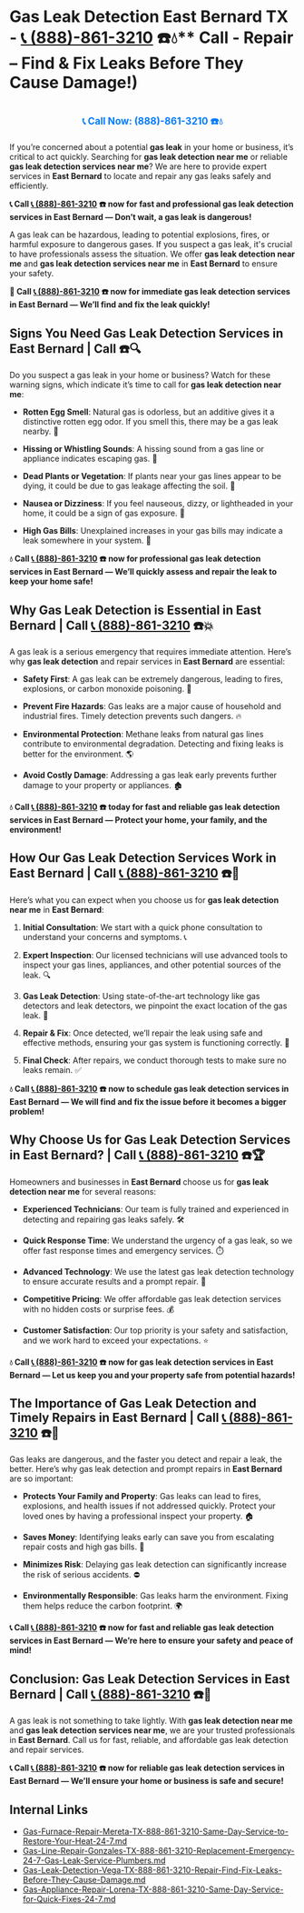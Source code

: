 # Gas Leak Detection East Bernard TX - [📞 (888)-861-3210](https://plumbing-texas-3210.netlify.app) ☎️💧** Call - Repair – Find & Fix Leaks Before They Cause Damage!)
# 

<p align="center" style="font-size: 1.2em; font-weight: bold; margin: 20px 0;">
  <a href="https://plumbing-texas-3210.netlify.app" target="_blank" style="color: #007BFF; text-decoration: none;">📞 Call Now: (888)-861-3210 ☎️💧</a>
</p>

If you’re concerned about a potential **gas leak** in your home or business, it’s critical to act quickly. Searching for **gas leak detection near me** or reliable **gas leak detection services near me**? We are here to provide expert services in **East Bernard** to locate and repair any gas leaks safely and efficiently.

**📞 Call [📞 (888)-861-3210](https://plumbing-texas-3210.netlify.app) ☎️ now for fast and professional gas leak detection services in East Bernard — Don’t wait, a gas leak is dangerous!**

A gas leak can be hazardous, leading to potential explosions, fires, or harmful exposure to dangerous gases. If you suspect a gas leak, it's crucial to have professionals assess the situation. We offer **gas leak detection near me** and **gas leak detection services near me** in **East Bernard** to ensure your safety.

**🚨 Call [📞 (888)-861-3210](https://plumbing-texas-3210.netlify.app) ☎️ now for immediate gas leak detection services in East Bernard — We’ll find and fix the leak quickly!**

## **Signs You Need Gas Leak Detection Services in East Bernard | Call  ☎️🔍**

Do you suspect a gas leak in your home or business? Watch for these warning signs, which indicate it’s time to call for **gas leak detection near me**:

- **Rotten Egg Smell**: Natural gas is odorless, but an additive gives it a distinctive rotten egg odor. If you smell this, there may be a gas leak nearby. 💨

- **Hissing or Whistling Sounds**: A hissing sound from a gas line or appliance indicates escaping gas. 📣

- **Dead Plants or Vegetation**: If plants near your gas lines appear to be dying, it could be due to gas leakage affecting the soil. 🌱

- **Nausea or Dizziness**: If you feel nauseous, dizzy, or lightheaded in your home, it could be a sign of gas exposure. 🤢

- **High Gas Bills**: Unexplained increases in your gas bills may indicate a leak somewhere in your system. 💸

**💧 Call [📞 (888)-861-3210](https://plumbing-texas-3210.netlify.app) ☎️ now for professional gas leak detection services in East Bernard — We’ll quickly assess and repair the leak to keep your home safe!**

## **Why Gas Leak Detection is Essential in East Bernard | Call [📞 (888)-861-3210](https://plumbing-texas-3210.netlify.app) ☎️💥**

A gas leak is a serious emergency that requires immediate attention. Here’s why **gas leak detection** and repair services in **East Bernard** are essential:

- **Safety First**: A gas leak can be extremely dangerous, leading to fires, explosions, or carbon monoxide poisoning. 🛑

- **Prevent Fire Hazards**: Gas leaks are a major cause of household and industrial fires. Timely detection prevents such dangers. 🔥

- **Environmental Protection**: Methane leaks from natural gas lines contribute to environmental degradation. Detecting and fixing leaks is better for the environment. 🌎

- **Avoid Costly Damage**: Addressing a gas leak early prevents further damage to your property or appliances. 🏚️

**💧 Call [📞 (888)-861-3210](https://plumbing-texas-3210.netlify.app) ☎️ today for fast and reliable gas leak detection services in East Bernard — Protect your home, your family, and the environment!**

## **How Our Gas Leak Detection Services Work in East Bernard | Call [📞 (888)-861-3210](https://plumbing-texas-3210.netlify.app) ☎️🔧**

Here’s what you can expect when you choose us for **gas leak detection near me** in **East Bernard**:

1. **Initial Consultation**: We start with a quick phone consultation to understand your concerns and symptoms. 📞

2. **Expert Inspection**: Our licensed technicians will use advanced tools to inspect your gas lines, appliances, and other potential sources of the leak. 🔍

3. **Gas Leak Detection**: Using state-of-the-art technology like gas detectors and leak detectors, we pinpoint the exact location of the gas leak. 🔬

4. **Repair & Fix**: Once detected, we’ll repair the leak using safe and effective methods, ensuring your gas system is functioning correctly. 🔧

5. **Final Check**: After repairs, we conduct thorough tests to make sure no leaks remain. ✅

**💧 Call [📞 (888)-861-3210](https://plumbing-texas-3210.netlify.app) ☎️ now to schedule gas leak detection services in East Bernard — We will find and fix the issue before it becomes a bigger problem!**

## **Why Choose Us for Gas Leak Detection Services in East Bernard? | Call [📞 (888)-861-3210](https://plumbing-texas-3210.netlify.app) ☎️🏆**

Homeowners and businesses in **East Bernard** choose us for **gas leak detection near me** for several reasons:

- **Experienced Technicians**: Our team is fully trained and experienced in detecting and repairing gas leaks safely. 🛠️

- **Quick Response Time**: We understand the urgency of a gas leak, so we offer fast response times and emergency services. ⏱️

- **Advanced Technology**: We use the latest gas leak detection technology to ensure accurate results and a prompt repair. 🧪

- **Competitive Pricing**: We offer affordable gas leak detection services with no hidden costs or surprise fees. 💰

- **Customer Satisfaction**: Our top priority is your safety and satisfaction, and we work hard to exceed your expectations. ⭐

**💧 Call [📞 (888)-861-3210](https://plumbing-texas-3210.netlify.app) ☎️ now for gas leak detection services in East Bernard — Let us keep you and your property safe from potential hazards!**

## **The Importance of Gas Leak Detection and Timely Repairs in East Bernard | Call [📞 (888)-861-3210](https://plumbing-texas-3210.netlify.app) ☎️🚨**

Gas leaks are dangerous, and the faster you detect and repair a leak, the better. Here’s why gas leak detection and prompt repairs in **East Bernard** are so important:

- **Protects Your Family and Property**: Gas leaks can lead to fires, explosions, and health issues if not addressed quickly. Protect your loved ones by having a professional inspect your property. 🏠

- **Saves Money**: Identifying leaks early can save you from escalating repair costs and high gas bills. 💸

- **Minimizes Risk**: Delaying gas leak detection can significantly increase the risk of serious accidents. ⛔

- **Environmentally Responsible**: Gas leaks harm the environment. Fixing them helps reduce the carbon footprint. 🌍

**📞 Call [📞 (888)-861-3210](https://plumbing-texas-3210.netlify.app) ☎️ now for fast and reliable gas leak detection services in East Bernard — We’re here to ensure your safety and peace of mind!**

## **Conclusion: Gas Leak Detection Services in East Bernard | Call [📞 (888)-861-3210](https://plumbing-texas-3210.netlify.app) ☎️💨**

A gas leak is not something to take lightly. With **gas leak detection near me** and **gas leak detection services near me**, we are your trusted professionals in **East Bernard**. Call us for fast, reliable, and affordable gas leak detection and repair services.

**📞 Call [📞 (888)-861-3210](https://plumbing-texas-3210.netlify.app) ☎️ now for reliable gas leak detection services in East Bernard — We’ll ensure your home or business is safe and secure!**


## Internal Links
- [Gas-Furnace-Repair-Mereta-TX-888-861-3210-Same-Day-Service-to-Restore-Your-Heat-24-7.md](https://github.com/allyoucaneatsushiin/plumbing-texas/blob/main/Gas-Furnace-Repair-Mereta-TX-888-861-3210-Same-Day-Service-to-Restore-Your-Heat-24-7.md)
- [Gas-Line-Repair-Gonzales-TX-888-861-3210-Replacement-Emergency-24-7-Gas-Leak-Service-Plumbers.md](https://github.com/allyoucaneatsushiin/plumbing-texas/blob/main/Gas-Line-Repair-Gonzales-TX-888-861-3210-Replacement-Emergency-24-7-Gas-Leak-Service-Plumbers.md)
- [Gas-Leak-Detection-Vega-TX-888-861-3210-Repair-Find-Fix-Leaks-Before-They-Cause-Damage.md](https://github.com/allyoucaneatsushiin/plumbing-texas/blob/main/Gas-Leak-Detection-Vega-TX-888-861-3210-Repair-Find-Fix-Leaks-Before-They-Cause-Damage.md)
- [Gas-Appliance-Repair-Lorena-TX-888-861-3210-Same-Day-Service-for-Quick-Fixes-24-7.md](https://github.com/allyoucaneatsushiin/plumbing-texas/blob/main/Gas-Appliance-Repair-Lorena-TX-888-861-3210-Same-Day-Service-for-Quick-Fixes-24-7.md)
